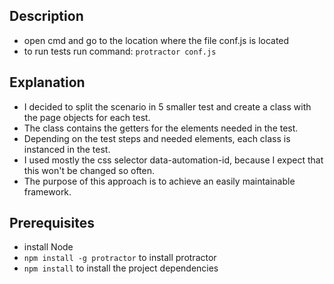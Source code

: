 ## Description
- open cmd and go to the location where the file conf.js is located
- to run tests run command: `protractor conf.js`

## Explanation 
- I decided to split the scenario in 5 smaller test and create a class with the page objects for each test. 
- The class contains the getters for the elements needed in the test.
- Depending on the test steps and needed elements, each class is instanced in the test.
- I used mostly the css selector data-automation-id, because I expect that this won't be changed so often.
- The purpose of this approach is to achieve an easily maintainable framework.

## Prerequisites
- install Node 
- `npm install -g protractor` to install protractor
- `npm install` to install the project dependencies